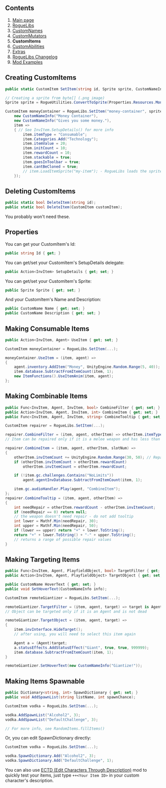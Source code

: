 ﻿## Contents ##

1. [Main page](https://github.com/Abbysssal/RogueLibs)
2. [RogueLibs](./RogueLibs.md)
3. [CustomNames](./CustomNames.md)
4. [CustomMutators](./CustomMutators.md)
5. **CustomItems**
6. [CustomAbilities](./CustomAbilities.md)
7. [Extras](./Extras.md)
8. [RogueLibs Changelog](./Changelog.md)
9. [Mod Examples](./Examples.md)

## Creating CustomItems ##
```cs
public static CustomItem SetItem(string id, Sprite sprite, CustomNameInfo name, CustomNameInfo description, Action<InvItem> setupDetails);
```
```cs
// Creating a sprite from byte[] (.png image)
Sprite sprite = RogueUtilities.ConvertToSprite(Properties.Resources.MoneyContainer);

CustomItem moneyContainer = RogueLibs.SetItem("money-container", sprite,
    new CustomNameInfo("Money Container"),
    new CustomNameInfo("Gives you some money."),
    item =>
    { // See InvItem.SetupDetails() for more info
        item.itemType = "Consumable";
        item.Categories.Add("Technology");
        item.itemValue = 20;
        item.initCount = 10;
        item.rewardCount = 10;
        item.stackable = true;
        item.goesInToolbar = true;
        item.cantBeCloned = true;
        // item.LoadItemSprite("my-item"); - RogueLibs loads the sprite automatically
    });
```
## Deleting CustomItems ##
```cs
public static bool DeleteItem(string id);
public static bool DeleteItem(CustomItem customItem);
```
You probably won't need these.
## Properties ##
You can get your CustomItem's Id:
```cs
public string Id { get; }
```
You can get/set your CustomItem's SetupDetails delegate:
```cs
public Action<InvItem> SetupDetails { get; set; }
```
You can get/set your CustomItem's Sprite:
```cs
public Sprite Sprite { get; set; }
```
And your CustomItem's Name and Description:
```cs
public CustomName Name { get; set; }
public CustomName Description { get; set; }
```
## Making Consumable Items ##
```cs
public Action<InvItem, Agent> UseItem { get; set; }
```
```cs
CustomItem moneyContainer = RogueLibs.SetItem(...);

moneyContainer.UseItem = (item, agent) =>
{
    agent.inventory.AddItem("Money", UnityEngine.Random.Range(5, 40));
    item.database.SubtractFromItemCount(item, 1);
    new ItemFunctions().UseItemAnim(item, agent);
};
```
## Making Combinable Items ##
```cs
public Func<InvItem, Agent, InvItem, bool> CombineFilter { get; set; }
public Action<InvItem, Agent, InvItem, int> CombineItem { get; set; }
public Func<InvItem, Agent, InvItem, string> CombineTooltip { get; set; }
```
```cs
CustomItem repairer = RogueLibs.SetItem(...);

repairer.CombineFilter = (item, agent, otherItem) => otherItem.itemType == "WeaponMelee" && otherItem.invItemCount < otherItem.rewardCount;
// Item can be repaired only if it is a melee weapon and has less than 200 (default) durability

repairer.CombineItem = (item, agent, otherItem, slotNum) =>
{
    otherItem.invItemCount += UnityEngine.Random.Range(30, 50); // Repair by a random amount
    if (otherItem.invItemCount > otherItem.rewardCount)
        otherItem.invItemCount = otherItem.rewardCount;

    if (!item.gc.challenges.Contains("NoLimits"))
        agent.agentInvDatabase.SubtractFromItemCount(item, 1);

    item.gc.audioHandler.Play(agent, "CombineItem");
};
repairer.CombineTooltip = (item, agent, otherItem) =>
{
    int needRepair = otherItem.rewardCount - otherItem.invItemCount;
    if (needRepair == 0) return null;
    // the weapon doesn't need repair - do not add tooltip
    int lower = Mathf.Min(needRepair, 30);
    int upper = Mathf.Min(needRepair, 50);
    if (lower == upper) return "+" + lower.ToString();
    return "+" + lower.ToString() + "-" + upper.ToString();
    // returns a range of possible repair values
}
```
## Making Targeting Items ##
```cs
public Func<InvItem, Agent, PlayfieldObject, bool> TargetFilter { get; set; }
public Action<InvItem, Agent, PlayfieldObject> TargetObject { get; set; }
```
```cs
public CustomName HoverText { get; set; }
public void SetHoverText(CustomNameInfo info);
```
```cs
CustomItem remoteGiantizer = RogueLibs.SetItem(...);

remoteGiantizer.TargetFilter = (item, agent, target) => target is Agent a && !a.dead;
// Object can be targeted only if it is an Agent and is not dead

remoteGiantizer.TargetObject = (item, agent, target) =>
{
    item.invInterface.HideTarget();
    // after using, you will need to select this item again

    Agent a = (Agent)target;
    a.statusEffects.AddStatusEffect("Giant", true, true, 999999);
    item.database.SubtractFromItemCount(item, 1);
}

remoteGiantizer.SetHoverText(new CustomNameInfo("Giantize!"));
```
## Making Items Spawnable ##
```cs
public Dictionary<string, int> SpawnDictionary { get; set; }
public void AddSpawnList(string listName, int spawnChance);
```
```cs
CustomItem vodka = RogueLibs.SetItem(...);

vodka.AddSpawnList("Alcohol2", 3);
vodka.AddSpawnList("DefaultChallenge", 3);

// For more info, see RandomItems.fillItems()
```
Or, you can edit SpawnDictionary directly:
```cs
CustomItem vodka = RogueLibs.SetItem(...);

vodka.SpawnDictionary.Add("Alcohol2", 3);
vodka.SpawnDictionary.Add("DefaultChallenge", 1);
```
You can also use [ECTD (Edit Characters Through Description)](https://github.com/Abbysssal/ECTD) mod to quickly test your items, just type `++<Your Item ID>` in your custom character's description.